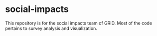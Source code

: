 # social-impacts
This repository is for the social impacts team of GRID. Most of the code pertains to survey analysis and visualization.  
